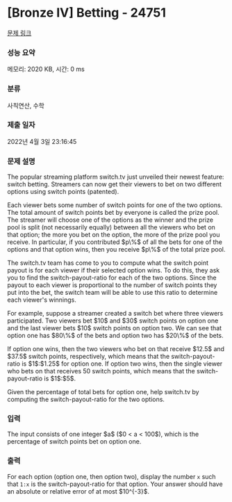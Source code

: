 # [Bronze IV] Betting - 24751 

[문제 링크](https://www.acmicpc.net/problem/24751) 

### 성능 요약

메모리: 2020 KB, 시간: 0 ms

### 분류

사칙연산, 수학

### 제출 일자

2022년 4월 3일 23:16:45

### 문제 설명

<p>The popular streaming platform switch.tv just unveiled their newest feature: switch betting.  Streamers can now get their viewers to bet on two different options using switch points (patented).</p>

<p>Each viewer bets some number of switch points for one of the two options. The total amount of switch points bet by everyone is called the prize pool. The streamer will choose one of the options as the winner and the prize pool is split (not necessarily equally) between all the viewers who bet on that option; the more you bet on the option, the more of the prize pool you receive. In particular, if you contributed $p\%$ of all the bets for one of the options and that option wins, then you receive $p\%$ of the total prize pool.</p>

<p>The switch.tv team has come to you to compute what the switch point payout is for each viewer if their selected option wins. To do this, they ask you to find the switch-payout-ratio for each of the two options. Since the payout to each viewer is proportional to the number of switch points they put into the bet, the switch team will be able to use this ratio to determine each viewer's winnings.</p>

<p>For example, suppose a streamer created a switch bet where three viewers participated. Two viewers bet $10$ and $30$ switch points on option one and the last viewer bets $10$ switch points on option two. We can see that option one has $80\%$ of the bets and option two has $20\%$ of the bets.</p>

<p>If option one wins, then the two viewers who bet on that receive $12.5$ and $37.5$ switch points, respectively, which means that the switch-payout-ratio is $1$:$1.25$ for option one. If option two wins, then the single viewer who bets on that receives 50 switch points, which means that the switch-payout-ratio is $1$:$5$.</p>

<p>Given the percentage of total bets for option one, help switch.tv by computing the switch-payout-ratio for the two options.</p>

### 입력 

 <p>The input consists of one integer $a$ ($0 < a < 100$), which is the percentage of switch points bet on option one.</p>

### 출력 

 <p>For each option (option one, then option two), display the number <code>x</code> such that <code>1:x</code> is the switch-payout-ratio for that option. Your answer should have an absolute or relative error of at most $10^{-3}$.</p>

